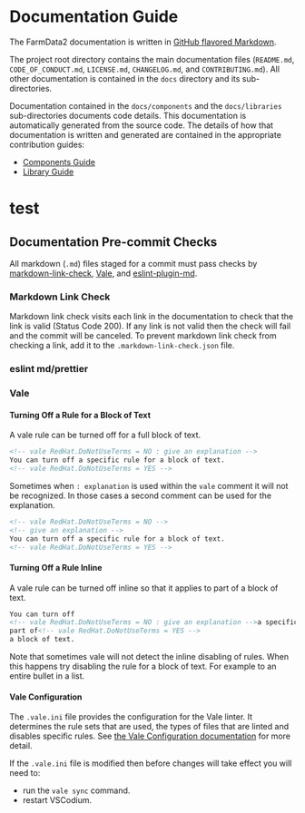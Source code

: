 # Documentation Guide

The FarmData2 documentation is written in [GitHub flavored Markdown](https://docs.github.com/en/get-started/writing-on-github/getting-started-with-writing-and-formatting-on-github/basic-writing-and-formatting-syntax).

The project root directory contains the main documentation files (`README.md`, `CODE_OF_CONDUCT.md`, `LICENSE.md`, `CHANGELOG.md`, and `CONTRIBUTING.md`). All other documentation is contained in the `docs` directory and its sub-directories.

Documentation contained in the `docs/components` and the `docs/libraries` sub-directories documents code details. This documentation is automatically generated from the source code. The details of how that documentation is written and generated are contained in the appropriate contribution guides:

- [Components Guide](components.md)
- [Library Guide](libraries.md)

# test

## Documentation Pre-commit Checks

All markdown (`.md`) files staged for a commit must pass checks by [markdown-link-check](https://github.com/tcort/markdown-link-check), [Vale](https://vale.sh/), and [eslint-plugin-md](https://github.com/leo-buneev/eslint-plugin-md).

### Markdown Link Check

Markdown link check visits each link in the documentation to check that the link is valid (Status Code 200). If any link is not valid then the check will fail and the commit will be canceled. To prevent markdown link check from checking a link, add it to the `.markdown-link-check.json` file.

### eslint md/prettier

### Vale

#### Turning Off a Rule for a Block of Text

A vale rule can be turned off for a full block of text.

```html
<!-- vale RedHat.DoNotUseTerms = NO : give an explanation -->
You can turn off a specific rule for a block of text.
<!-- vale RedHat.DoNotUseTerms = YES -->
```

Sometimes when `: explanation` is used within the `vale` comment it will not be recognized. In those cases a second comment can be used for the explanation.

```html
<!-- vale RedHat.DoNotUseTerms = NO -->
<!-- give an explanation -->
You can turn off a specific rule for a block of text.
<!-- vale RedHat.DoNotUseTerms = YES -->
```

#### Turning Off a Rule Inline

A vale rule can be turned off inline so that it applies to part of a block of text.

```html
You can turn off
<!-- vale RedHat.DoNotUseTerms = NO : give an explanation -->a specific rule for
part of<!-- vale RedHat.DoNotUseTerms = YES -->
a block of text.
```

Note that sometimes vale will not detect the inline disabling of rules. When this happens try disabling the rule for a block of text. For example to an entire bullet in a list.

#### Vale Configuration

The `.vale.ini` file provides the configuration for the Vale linter. It determines the rule sets that are used, the types of files that are linted and disables specific rules. See [the Vale Configuration documentation](https://vale.sh/docs/topics/config) for more detail.

If the `.vale.ini` file is modified then before changes will take effect you will need to:

- run the `vale sync` command.
- restart VSCodium.
